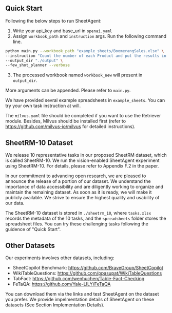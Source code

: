 ## Quick Start
Following the below steps to run SheetAgent:
1. Write your api_key and base_url in `openai.yaml`
2. Assign `workbook_path` and `instruction` args. Run the following command line.
```sh
python main.py --workbook_path "example_sheets/BoomerangSales.xlsx" \
--instruction "Count the number of each Product and put the results in a new sheet." \
--output_dir "./output" \ 
--few_shot_planner --verbose
```
3. The processed workbook named `workbook_new` will present in `output_dir`.

More arguments can be appended. Please refer to `main.py`.

We have provided sevral example spreadsheets in `example_sheets`. You can try your own task instruction at will.

The `milvus.yaml` file should be completed if you want to use the Retriever module. Besides, Milvus should be installed first (refer to https://github.com/milvus-io/milvus for detailed instructions).

## SheetRM-10 Dataset
We release 10 representative tasks in our proposed SheetRM dataset, which is called SheetRM-10. We run the vision-enabled SheetAgent experiment using SheetRM-10. For details, please refer to Appendix F.2 in the paper.

In our commitment to advancing open research, we are pleased to announce the release of a portion of our dataset. We understand the importance of data accessibility and are diligently working to organize and maintain the remaining dataset. As soon as it is ready, we will make it publicly available. We strive to ensure the highest quality and usability of our data.

The SheetRM-10 dataset is stored in `./sheetrm_10`, where `tasks.xlsx` records the metadata of the 10 tasks, and the `spreadsheets` folder stores the spreadsheet files. You can try these challenging tasks following the guidence of "Quick Start".

## Other Datasets
Our experiments involves other datasets, including:
- SheetCopilot Benchmark: https://github.com/BraveGroup/SheetCopilot
- WikiTableQuestions: https://github.com/ppasupat/WikiTableQuestions
- TabFact: https://github.com/wenhuchen/Table-Fact-Checking 
- FeTaQA: https://github.com/Yale-LILY/FeTaQA

You can download them via the links and test SheetAgent on the dataset you prefer. We provide impelmentation details of SheetAgent on these datasets (See Section Implementation Details).